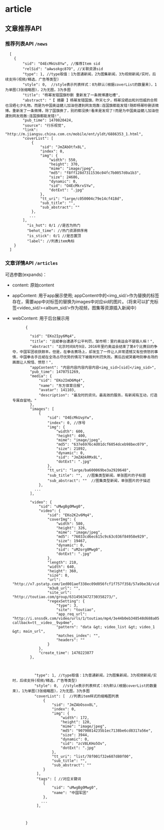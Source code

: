 # article
## 文章推荐API


### 推荐列表API `/news`


      [
        {
            "sid": "O4EcMkUs8Yw", //推荐Item sid
            "relSid": "aAwsokgc87O", //关联资源sid
            "type": 1, //type取值：1为普通新闻，2为图集新闻，3为视频新闻/实时，后续支持(视频/精选，广告等类型)
            "style": 0,  //style表示列表样式：0为默认(根据coverList的数量来)，1为单图(3张缩略图)，2为无图，3为多图
            "title": "杨幂发错国旗秒删 重新发了一条微博遭吐槽",
            "abstract": "【 摘要 】杨幂发错国旗，昨天七夕，杨幂没晒出和刘恺威的合照也没晒七夕礼物。而是为中国奥运健儿加油但遭到网友炮轰:连国旗都能发错!随即杨幂秒删该微博。重新发了一条微博，除了国旗换了，别的都没换!看来是发现了!而是为中国奥运健儿加油但遭到网友炮轰:连国旗都能发错!",
            "pub_time": 1470820424,
            "source": "行乐视觉",
            "link": "http://m.jiangsu.china.com.cn/mobile/ent/yldt/6886353_1.html",
            "coverList": [
                {
                    "sid": "JmZAbOtfx8L",
                    "index": 0,
                    "img": {
                        "width": 550,
                        "height": 370,
                        "mime": "image/jpeg",
                        "md5": "f8ff128d7311536c04fc7b0057d0a1b3",
                        "size": 24686,
                        "dynamic": 0,
                        "sid": "O4EcMkrxSYw",
                        "dotExt": ".jpg"
                    },
                    "tt_uri": "large/c050004c79e14cf418d",
                    "sub_title": "",
                    "sub_abstract": ""
                },
               ...
            ],
              "is_hot": 0/1	//是否为热门
              "behot_time": //热门资源排序用
              "is_stick": 0/1 //是否置顶
              "label": //列表item角标
        }
      ]



### 文章详情API `/articles`

可选参数(expands)：
* content: 原始content
* appContent: 用于app展示使用; appContent中的<img_sid/>作为替换的标签存在，需要app中对标签的替换为images中对应sid的图片。（将来可以扩充标签<video_sid/><album_sid/>作为视频，图集等资源插入新闻中）
* webContent: 用于后台展示用



            {
         
              "sid": "EKo2Ipy6Mq4",
              "title": "吕斌拳台遭遇不公平判罚，邹市明：里约奥运会不是毁人嘛！",
              "abstract": "北京时间8月9日，2016年里约奥运会结束了第4个比赛日的争夺，中国军团收获颇丰。但是，在拳击赛场上，却发生了一件让人非常遗憾又有些愤怒的事情，中国拳击手吕斌在全场占尽优势的情况下被裁判判罚失败。赛后吕斌哭着吻别拳击场的画面让人惋惜、愤怒！",
              "appContent": "内容内容内容内容内容<img_sid>[sid]</img_sid>",
              "pub_time": 1470751269,
              "media": {
                  "sid": "EKo2ImD6Mq4",
                  "name": "东方体育日报",
                  "avatar": 141103,
                  "description": "最及时的资讯，最高效的服务，有新闻有互动，打造专属自留地。"
              },
              "images": [
                  {
                      "sid": "O4EcMkUvpYw",
                      "index": 0, //序号
                      "img": {
                          "width": 600,
                          "height": 400,
                          "mime": "image/jpeg",
                          "md5": "637e6976c4d01dcf6054dceb98bec079",
                          "size": 21892,
                          "dynamic": 0,
                          "sid": "JmZAbkRMx8L",
                          "dotExt": ".jpg"
                      },
                      "tt_uri": "large/ba600069be3a2920648",
                      "sub_title": "",  //图集类型新闻，单张图片的子标题
                      "sub_abstract": ""  //图集类型新闻，单张图片的子描述
                  },
                ...
              ],
            
              "video": {
                  "sid": "uMwgBg0Mwg0",
                  "video": {
                      "sid": "EKo2K2v6Mq4",
                      "coverImg": {
                          "width": 580,
                          "height": 326,
                          "mime": "image/jpeg",
                          "md5": "76033cd6ec615c9c63c036f84958e929",
                          "size": 19467,
                          "dynamic": 0,
                          "sid": "uM2org0Mwg0",
                          "dotExt": ".jpg"
                      },
                      "length": 210,
                      "width": 640,
                      "height": 360,
                      "size": 0,
                      "url": "http://v7.pstatp.com/1ed001aef338ec09d056fcf1f757f358/57a9be38/video/c/c5299d0cc2bf4efa97a65bae59ded2c4/",
                      "m3u8_url": "",
                      "site_url": "http://toutiao.com/group/6314563472730358273/",
                      "regexSetting": {
                          "type": 3,
                          "site": "toutiao",
                          "app_req_url": "http://i.snssdk.com/video/urls/1/toutiao/mp4/3e44b0eb348548d688a05e71c2c2fad5?callback=tt__video__9vp4me",
                          "pattern": "data &gt; video_list &gt; video_1 &gt; main_url",
                          "matches_index": "",
                          "headers": ""
                      }
                  },
                  "create_time": 1470223877
              },
              
          
          
                "type": 1, //type取值：1为普通新闻，2为图集新闻，3为视频新闻/实时，后续支持(视频/精选，广告等类型)
                "style": 0,  //style表示列表样式：0为默认(根据coverList的数量来)，1为单图(3张缩略图)，2为无图，3为多图
                "coverList": [  //列表item样式的缩略图列表
                    {
                        "sid": "JmZAbOsox8L",
                        "index": 0,
                        "img": {
                            "width": 172,
                            "height": 120,
                            "mime": "image/jpeg",
                            "md5": "90790814235b1ec7138be6cd8317a56e",
                            "size": 3944,
                            "dynamic": 0,
                            "sid": "zcV8LKHo5Ov",
                            "dotExt": ".jpg"
                        },
                        "tt_uri": "list/78f001f32e607d80f00",
                        "sub_title": "",
                        "sub_abstract": ""
                    }
                 ],
                 "tags": [ //对应关键词
                    {
                        "sid": "uMwgBg0Mwg0",
                        "name": "中国军团"
                    },
                   ...
                 ],


           
            }
